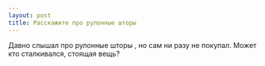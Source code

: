 ```yaml
---
layout: post 
title: Расскажите про рулонные шторы 
--- 
```

Давно слышал про рулонные шторы , но сам ни разу не покупал. Может кто сталкивался, стоящая вещь?